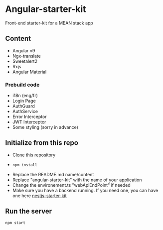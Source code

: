 # Angular-starter-kit

Front-end starter-kit for a MEAN stack app

## Content

- Angular v9
- Ngx-translate
- Sweetalert2
- Rxjs
- Angular Material

### Prebuild code

- i18n (eng/fr)
- Login Page
- AuthGuard
- AuthService
- Error Interceptor
- JWT Interceptor
- Some styling (sorry in advance)

## Initialize from this repo

- Clone this repository
- ```sh
  npm install
  ```
- Replace the README.md name/content
- Replace "angular-starter-kit" with the name of your application
- Change the environement.ts "webApiEndPoint" if needed
- Make sure you have a backend running. If you need one, you can have one here [nestjs-starter-kit](https://github.com/MaxGendron/nestjs-starter-kit)

## Run the server

```sh
npm start
```
